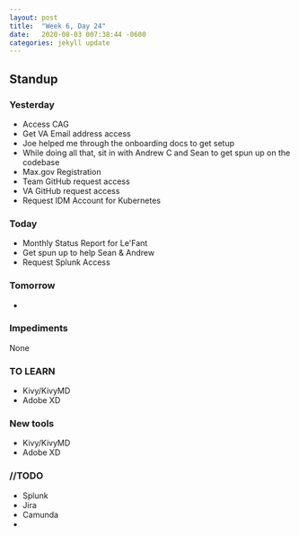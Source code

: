 ```yaml
---
layout: post
title:  "Week 6, Day 24"
date:   2020-08-03 007:38:44 -0600
categories: jekyll update
---
```


## Standup

### Yesterday
* Access CAG
* Get VA Email address access
* Joe helped me through the onboarding docs to get setup
* While doing all that, sit in with Andrew C and Sean to get spun up on the codebase
* Max.gov Registration
* Team GitHub request access
* VA GitHub request access
* Request IDM Account for Kubernetes

### Today
* Monthly Status Report for Le'Fant
* Get spun up to help Sean & Andrew
* Request Splunk Access


### Tomorrow
* 

### Impediments
None

### TO LEARN
* Kivy/KivyMD
* Adobe XD

### New tools
* Kivy/KivyMD
* Adobe XD

### //TODO
* Splunk
* Jira 
* Camunda
* 


